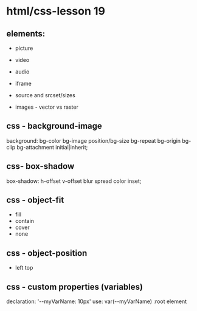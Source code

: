 # html/css-lesson 19

## elements:

* picture
* video
* audio
* iframe

* source and srcset/sizes
* images - vector vs raster

## css - background-image 
background: bg-color bg-image position/bg-size bg-repeat bg-origin bg-clip bg-attachment initial|inherit;

## css- box-shadow
box-shadow: h-offset v-offset blur spread color inset;

## css - object-fit

* fill
* contain
* cover
* none

## css - object-position
* left top

## css - custom properties (variables)

declaration: '--myVarName: 10px'
use: var(--myVarName)
:root element




